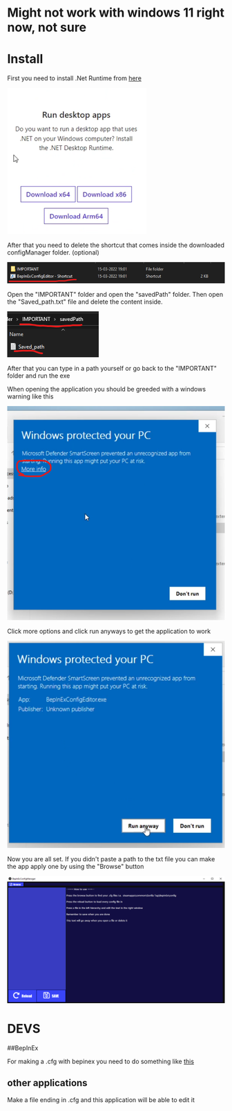# Might not work with windows 11 right now, not sure

# Install

First you need to install .Net Runtime from [here](https://dotnet.microsoft.com/en-us/download/dotnet/6.0/runtime "Microsoft .Net runtime downloads")

![images](assets/images/guide4.png)

After that you need to delete the shortcut that comes inside the downloaded configManager folder. (optional)

![images](assets/images/guide1.png)

Open the "IMPORTANT" folder and open the "savedPath" folder. Then open the "Saved_path.txt" file and delete the content inside.

![images](assets/images/guide2.png)

After that you can type in a path yourself or go back to the "IMPORTANT" folder and run the exe

When opening the application you should be greeded with a windows warning like this

![images](assets/images/guide5.png)

Click more options and click run anyways to get the application to work

![images](assets/images/guide6.png)

Now you are all set. If you didn't paste a path to the txt file you can make the app apply one by using the "Browse" button

![images](assets/images/guide3.png)



# DEVS

##BepInEx

For making a .cfg with bepinex you need to do something like [this](https://github.com/jona939s/Trail-monkey/blob/main/Class1.cs)

## other applications

Make a file ending in .cfg and this application will be able to edit it 
